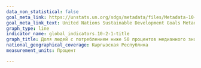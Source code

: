 ```yaml
---
data_non_statistical: false
goal_meta_link: https://unstats.un.org/sdgs/metadata/files/Metadata-10-02-01.pdf
goal_meta_link_text: United Nations Sustainable Development Goals Metadata (PDF 4.0MB)
graph_type: line
indicator_name: global_indicators.10-2-1-title
graph_title: Доля людей с потреблением ниже 50 процентов медианного значения в разбивке по полу, типу местности, возрасту и территории
national_geographical_coverage: Кыргызская Республика
measurement_units: Процент

---
```

